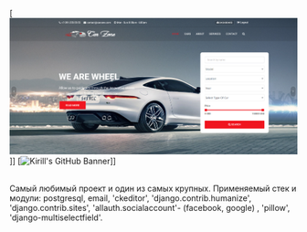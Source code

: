 [![Kirill's GitHub Banner](./2023-05-24_22-12-53.png)]]
[![Kirill's GitHub Banner](./2023-05-24_22-12-52.png)]]

<br>
Самый любимый проект и один из самых крупных. 
Применяемый стек и модули: postgresql, email, 'ckeditor', 'django.contrib.humanize', 'django.contrib.sites', 'allauth.socialaccount'- (facebook, google) , 'pillow', 'django-multiselectfield'.
